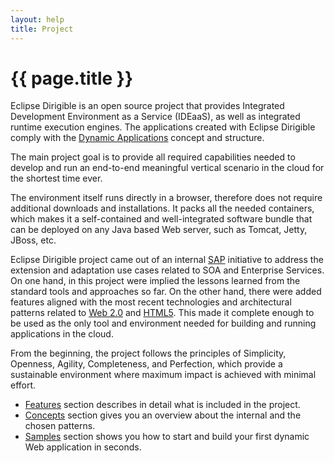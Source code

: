 ```yaml
---
layout: help
title: Project
---
```


{{ page.title }}
===

Eclipse Dirigible is an open source project that provides Integrated Development Environment as a Service (IDEaaS), as well as integrated runtime execution engines. The applications created with Eclipse Dirigible comply with the [Dynamic Applications](dynamic_applications.html) concept and structure.

The main project goal is to provide all required capabilities needed to develop and run an end-to-end meaningful vertical scenario in the cloud for the shortest time ever. 

The environment itself runs directly in a browser, therefore does not require additional downloads and installations. It packs all the needed containers, which makes it a self-contained and well-integrated software bundle that can be deployed on any Java based Web server, such as Tomcat, Jetty, JBoss, etc.

Eclipse Dirigible project came out of an internal [SAP](http://www.sap.com) initiative to address the extension and adaptation use cases related to SOA and Enterprise Services. On one hand, in this project were implied the lessons learned from the standard tools and approaches so far. On the other hand, there were added features aligned with the most recent technologies and architectural patterns related to [Web 2.0](http://en.wikipedia.org/wiki/Web_2.0) and [HTML5](http://en.wikipedia.org/wiki/HTML5). This made it complete enough to be used as the only tool and environment needed for building and running applications in the cloud.


From the beginning, the project follows the principles of Simplicity, Openness, Agility, Completeness, and Perfection, which provide a sustainable environment where maximum impact is achieved with minimal effort.

* [Features](features.html) section describes in detail what is included in the project. 
* [Concepts](concepts.html) section gives you an overview about the internal and the chosen patterns. 
* [Samples](samples.html) section shows you how to start and build your first dynamic Web application in seconds.

